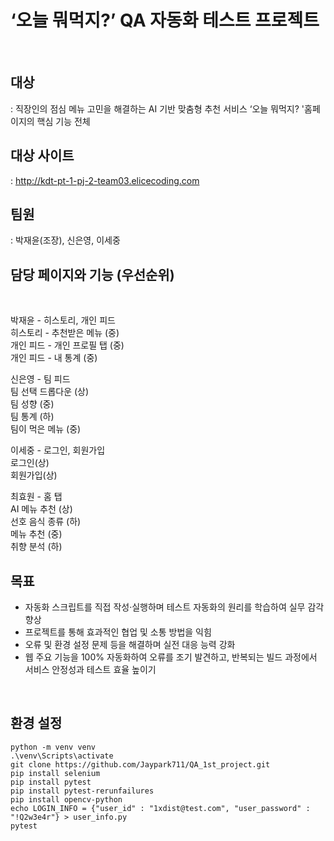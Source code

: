 # ‘오늘 뭐먹지?’ QA 자동화 테스트 프로젝트
<br>

## 대상
: 직장인의 점심 메뉴 고민을 해결하는 AI 기반 맞춤형 추천 서비스 ‘오늘 뭐먹지? '홈페이지의 핵심 기능 전체
<br>

## 대상 사이트
:  http://kdt-pt-1-pj-2-team03.elicecoding.com
<br>

## 팀원
: 박재윤(조장), 신은영, 이세중
<br>

## 담당 페이지와 기능 (우선순위)
<br>

박재윤 - 히스토리, 개인 피드
<br>
히스토리 - 추천받은 메뉴 (중)
<br>
개인 피드 - 개인 프로필 탭 (중)
<br>
개인 피드 - 내 통계 (중)
<br>

신은영 - 팀 피드
<br>
팀 선택 드롭다운 (상)
<br>
팀 성향 (중)
<br>
팀 통계 (하)
<br>
팀이 먹은 메뉴 (중)
<br>

이세중 - 로그인, 회원가입
<br>
로그인(상)
<br>
회원가입(상)
<br>

최효원 - 홈 탭
<br>
AI 메뉴 추천 (상)
<br>
선호 음식 종류 (하)
<br>
메뉴 추천 (중)
<br>
취향 분석 (하)
<br>

## 목표
- 자동화 스크립트를 직접 작성·실행하며 테스트 자동화의 원리를 학습하여 실무 감각 향상
- 프로젝트를 통해 효과적인 협업 및 소통 방법을 익힘
- 오류 및 환경 설정 문제 등을 해결하며 실전 대응 능력 강화
- 웹 주요 기능을 100% 자동화하여 오류를 조기 발견하고, 반복되는 빌드 과정에서 서비스 안정성과 테스트 효율 높이기
<br>

## 환경 설정

```
python -m venv venv
.\venv\Scripts\activate
git clone https://github.com/Jaypark711/QA_1st_project.git
pip install selenium
pip install pytest
pip install pytest-rerunfailures
pip install opencv-python
echo LOGIN_INFO = {"user_id" : "1xdist@test.com", "user_password" : "!Q2w3e4r"} > user_info.py
pytest
```

